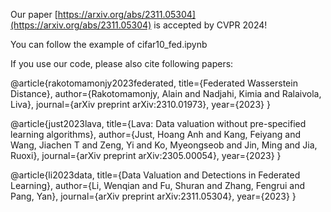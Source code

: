 
Our paper [https://arxiv.org/abs/2311.05304](https://arxiv.org/abs/2311.05304) is accepted by CVPR 2024!

You can follow the example of cifar10_fed.ipynb


If you use our code, please also cite following papers:

@article{rakotomamonjy2023federated,
  title={Federated Wasserstein Distance},
  author={Rakotomamonjy, Alain and Nadjahi, Kimia and Ralaivola, Liva},
  journal={arXiv preprint arXiv:2310.01973},
  year={2023}
}

@article{just2023lava,
  title={Lava: Data valuation without pre-specified learning algorithms},
  author={Just, Hoang Anh and Kang, Feiyang and Wang, Jiachen T and Zeng, Yi and Ko, Myeongseob and Jin, Ming and Jia, Ruoxi},
  journal={arXiv preprint arXiv:2305.00054},
  year={2023}
}

@article{li2023data,
  title={Data Valuation and Detections in Federated Learning},
  author={Li, Wenqian and Fu, Shuran and Zhang, Fengrui and Pang, Yan},
  journal={arXiv preprint arXiv:2311.05304},
  year={2023}
}
